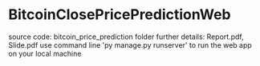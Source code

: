 # BitcoinClosePricePredictionWeb

source code: bitcoin_price_prediction folder
further details: Report.pdf, Slide.pdf
use command line 'py manage.py runserver' to run the web app on your local machine
